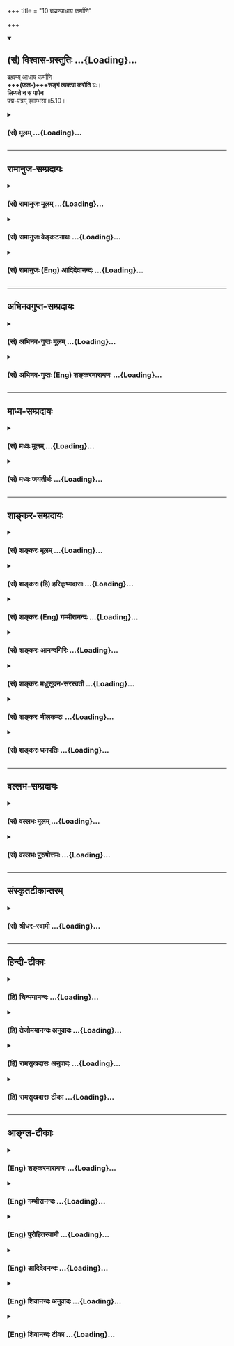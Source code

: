 +++
title = "10 ब्रह्मण्याधाय कर्माणि"

+++
<div class="js_include" newlevelforh1="2" title="(सं) विश्वास-प्रस्तुतिः" unfilled url="/purANam_vaiShNavam/mahAbhAratam/06-bhIShma-parva/03-bhagavad-gItA-parva/saMskRtam/vishvAsa-prastutiH/05_karma-saMnyAsa-yogaH/10_brahmaNyAdhAya_ka.md">
<details open><summary><h2>(सं) विश्वास-प्रस्तुतिः ...{Loading}...</h2></summary>

ब्रह्मण्य् आधाय कर्माणि  
**+++(फल-)+++सङ्गं त्यक्त्वा करोति** यः।  
**लिप्यते न स पापेन**  
पद्म-पत्रम् इवाम्भसा॥5.10॥
</details>
</div>
<div class="js_include collapsed" newlevelforh1="3" title="(सं) मूलम्" unfilled url="/purANam_vaiShNavam/mahAbhAratam/06-bhIShma-parva/03-bhagavad-gItA-parva/saMskRtam/mUlam/05_karma-saMnyAsa-yogaH/10_brahmaNyAdhAya_ka.md">
<details><summary><h3>(सं) मूलम् ...{Loading}...</h3></summary>

ब्रह्मण्याधाय कर्माणि सङ्गं त्यक्त्वा करोति यः।  
लिप्यते न स पापेन पद्मपत्रमिवाम्भसा।।5.10।।
</details>
</div>


_________________
## रामानुज-सम्प्रदायः
<div class="js_include collapsed" newlevelforh1="3" title="(सं) रामानुजः मूलम्" unfilled url="/purANam_vaiShNavam/mahAbhAratam/06-bhIShma-parva/03-bhagavad-gItA-parva/saMskRtam/rAmAnujaH/mUlam/05_karma-saMnyAsa-yogaH/10_brahmaNyAdhAya_ka.md">
<details><summary><h3>(सं) रामानुजः मूलम् ...{Loading}...</h3></summary>

।।5.10।। ब्रह्मशब्देन प्रकृतिः इह उच्यतेमम योनिर्महद्ब्रह्म (गीता 14।3)
इति हि वक्ष्यते। इन्द्रियाणां प्रकृतिपरिणामविशेषरूपत्वेन इन्द्रियाकारेण
अवस्थितायां प्रकृतौपश्यन् श्रृण्वन् इत्यादिना उक्तप्रकारेण **कर्मणि
आधाय** फल**सङ्गं त्यक्त्वा**नैव किञ्चित् करोमि इति **यः** कर्माणि
**करोति** **स** प्रकृतिसंसृष्टतया वर्तमानः अपि प्रकृत्यात्माभिमानरूपेण
सम्बन्धहेतुना **पापेन न लिप्यते पद्मपत्रमिवाम्भसा** यथा पद्मपत्रम्
अम्भसा संसृष्टम् अपि न लिप्यते तथा न लिप्यते इत्यर्थः।

</details>
</div>
<div class="js_include collapsed" newlevelforh1="3" title="(सं) रामानुजः वेङ्कटनाथः" unfilled url="/purANam_vaiShNavam/mahAbhAratam/06-bhIShma-parva/03-bhagavad-gItA-parva/saMskRtam/rAmAnujaH/venkaTanAthaH/05_karma-saMnyAsa-yogaH/10_brahmaNyAdhAya_ka.md">
<details><summary><h3>(सं) रामानुजः वेङ्कटनाथः ...{Loading}...</h3></summary>

  
  
।।5.10।। नन्वेवं फलाभिसन्धिपूर्वकेऽपि कर्मणि क्रियमाणेनैव किञ्चित्करोमि
इति भावनया तत्करणेऽपि न दोषः स्यात् यदि च परमार्थतः स्वस्यैव कर्तृत्वं
किं तस्योपाधिकत्वानुसन्धानेन प्रयोजनम् तथानुसन्धानेऽपि प्रकृतिसंसर्ग
एवैनं देहात्मभ्रमे निमज्जयेदिति शङ्का निराक्रियतेब्रह्मणि इति श्लोकेन। न
तावदत्र ब्रह्मशब्देन जीव उच्यते तत्कर्तृत्वतिरस्कारप्रकरणत्वात्। नापि
परं ब्रह्म औपाधिकत्वप्रतिपादनप्रकरणे तदनपेक्षणात् अनन्तरं चसर्वकर्माणि
मनसा 5।13़ इति श्लोकेन देहकर्तृत्वाभिसन्धानाभिधानात्। अतः
पूर्वोक्तस्यार्थस्य आकाङ्क्षितफलनिर्देशपरत्वोपपत्तेः
ब्रह्मशब्दोऽत्रेन्द्रियाकारपरिणतप्रकृतिगोचरः। भवति हि प्रकृतिकार्येऽपि
ब्रह्मशब्दप्रयोगः तस्मादेतद्ब्रह्म नामरूपमन्नं जायते मुं.उ.1।1।9 इति।
तदेतदखिलमभिप्रेत्याह ब्रह्मशब्देनेति। ब्रह्मशब्दस्य प्रकृतौ प्रयोगं
भगवद्गीतायामेवोदाहरति मम योनिरिति। भवतु प्रकृतौ ब्रह्मशब्दः प्रस्तुतस्य
किमायातं इति शङ्कायां पूर्वश्लोकार्थन्यायाभ्यामुपबृंहितं वाक्यार्थमाह
इन्द्रियाणामिति। ननु बृहत्त्वगुणात्प्रयोगबलाच्च
मूलप्रकृतिर्ब्रह्मशब्देनोच्यताम् तत्र
दर्शनश्रवणादिकर्तृत्वानुसन्धानमशक्यम् मूलप्रकृतिरूपे तद्धेतुत्वाभावादिति
शङ्कानिराकरणायअवस्थितायामित्यन्तमुक्तम्। औपचारिकोऽपि कारणविषयः प्रयोगो
द्रव्यैक्यात्कार्यमपि गोचरयेदिति भावः। कर्माणीति बहुवचनं
पूर्वोक्तवैविध्यपरमिति
प्रदर्शनायोक्तंपश्यउच्छृण्वन्नित्याद्युक्तप्रकारेणेति। यः करोति
इत्यात्मन्येव कर्तृत्वनिर्देशात्तदौपाधिकत्वस्मारणाय पूर्वोक्तमाकृष्टंनैव
किञ्चित्करोमीति। पापशब्दोत्र देहात्मभ्रमविषयःयोऽन्यथा सन्तमात्मानमन्यथा
प्रतिपद्यते। किं तेन न कृतं पापं चोरेणात्मापहारिणा म.भा.1।74।27
इत्यादिषु चात्मान्यथाज्ञानस्य पापत्वं प्रसिद्धम्
आत्मनोऽकर्तृत्वानुसन्धानप्रकरणे तन्निवृत्तिरेव
वक्तुमुचितेत्यभिप्रायेणप्रकृत्यात्माभिमानरूपेणेत्युक्तम्। बन्धहेतुनेति।
तत्र पापलक्षणद्योतनम्। अलौकिकमनिष्टफलासाधारणकारणं हि पापम्। प्रयुक्तश्च
पापशब्दोऽनेकेष्वर्थेषु यथा न सुकृतं न दुष्कृतं सर्वे पाप्मानोऽतो
निवर्तन्ते छां.उ.8।4।1 इति। ननु पद्मपत्रमम्भसा संस्पृष्टं कथमत्र
दृष्टान्तः इत्यत्राह यथेति। न संसर्गमात्रनिषेधायात्र दृष्टान्तः किन्तु
यथा पद्मपत्रस्य जन्मस्थित्यादिकंसर्वमम्भस्येव तथापि न तत्कार्यक्लेशादिः
तद्वत् प्रकृत्यधीनभोगस्थित्यादेरस्य तत्कार्यदेहात्मभ्रमादिर्न स्यादिति
भावः।  
  

</details>
</div>
<div class="js_include collapsed" newlevelforh1="3" title="(सं) रामानुजः (Eng) आदिदेवानन्दः" unfilled url="/purANam_vaiShNavam/mahAbhAratam/06-bhIShma-parva/03-bhagavad-gItA-parva/saMskRtam/rAmAnujaH/english/AdidevAnandaH/05_karma-saMnyAsa-yogaH/10_brahmaNyAdhAya_ka.md">
<details><summary><h3>(सं) रामानुजः (Eng) आदिदेवानन्दः ...{Loading}...</h3></summary>

5.10 Here the term, Brahman denotes Prakrti. Later on Sri Krsna will say: 'The great Brahman is My womb' (14.3). Since Prakrti abides in the form of senses which are particular off-shoots of Prakrti, he who, as said in the passage beginning with 'Even though he is seeing, hearing
৷৷.' (5.8), understands that all actions proceed from Brahman (Prakrti);
renounces all attachment while engaging himself in all actions,
reflecting, 'I am doing nothing.' Such a person, though existing in contact with Prakrti, is not contaminated by sin which is the result of the wrong identification of the Atman with Prakrti and is the cause of bondage. Just as a lotus leaf is not wetted by water, actions do not affect or defile a person with sin, if he is free from such identification with the body.

</details>
</div>


_________________
## अभिनवगुप्त-सम्प्रदायः
<div class="js_include collapsed" newlevelforh1="3" title="(सं) अभिनव-गुप्तः मूलम्" unfilled url="/purANam_vaiShNavam/mahAbhAratam/06-bhIShma-parva/03-bhagavad-gItA-parva/saMskRtam/abhinava-guptaH/mUlam/05_karma-saMnyAsa-yogaH/10_brahmaNyAdhAya_ka.md">
<details><summary><h3>(सं) अभिनव-गुप्तः मूलम् ...{Loading}...</h3></summary>

।।5.7 5.11।। योगयुक्त इत्यादि आत्मसिद्धये इत्यन्तम्। सर्वभूतानामात्मभूतः
आत्मा यस्य स सर्वमपि कुर्वाणो न लिप्यते अकरणप्रतिषेधारूढत्वात्। अत एव
दर्शनादीनि कुर्वन्नपि असौ एवं धारयति प्रतिपत्तिदार्ढ्येन निश्चिनुते
चक्षुरादीनामिन्द्रियाणां यदि स्वविषयेषु प्रवृत्तिः मम किमायातम् न हि
अन्यस्यकृतेनापरस्य +++(S अन्यस्य कृतेनान्यस्य अन्यकृतेन परस्य)+++ लेपः इति।
तदेव ब्रह्मणि कर्मणां समर्पणम्। अत्र चिह्नम् अस्य गतसङ्गता। अतो न
लिप्यते। योगिनश्च केवलैः सङ्गरहितैः परस्परानपेक्षिभिश्च कायादिभिः
कुर्वन्ति कर्माणि सङ्गाभावात्।

</details>
</div>
<div class="js_include collapsed" newlevelforh1="3" title="(सं) अभिनव-गुप्तः (Eng) शङ्करनारायणः" unfilled url="/purANam_vaiShNavam/mahAbhAratam/06-bhIShma-parva/03-bhagavad-gItA-parva/saMskRtam/abhinava-guptaH/english/shankaranArAyaNaH/05_karma-saMnyAsa-yogaH/10_brahmaNyAdhAya_ka.md">
<details><summary><h3>(सं) अभिनव-गुप्तः (Eng) शङ्करनारायणः ...{Loading}...</h3></summary>

5.10 See Comment under 5.11

</details>
</div>


_________________
## माध्व-सम्प्रदायः
<div class="js_include collapsed" newlevelforh1="3" title="(सं) मध्वः मूलम्" unfilled url="/purANam_vaiShNavam/mahAbhAratam/06-bhIShma-parva/03-bhagavad-gItA-parva/saMskRtam/madhvaH/mUlam/05_karma-saMnyAsa-yogaH/10_brahmaNyAdhAya_ka.md">
<details><summary><h3>(सं) मध्वः मूलम् ...{Loading}...</h3></summary>

।।5.10।। सन्न्यासयोगयुक्त एव च कर्मणा न लिप्यत इत्याह ब्रह्मणीति।
साधननियमस्योपचारत्वव्यावृत्त्यर्थं पुनः पुनः फलकथनम्।

</details>
</div>
<div class="js_include collapsed" newlevelforh1="3" title="(सं) मध्वः जयतीर्थः" unfilled url="/purANam_vaiShNavam/mahAbhAratam/06-bhIShma-parva/03-bhagavad-gItA-parva/saMskRtam/madhvaH/jayatIrthaH/05_karma-saMnyAsa-yogaH/10_brahmaNyAdhAya_ka.md">
<details><summary><h3>(सं) मध्वः जयतीर्थः ...{Loading}...</h3></summary>

।।5.10।। ननुयोगयुक्तः 7।5 इत्यनेन यत्सन्न्यासयोगयुक्तस्य कर्मालेपलक्षणं
फलमुक्तं तदेव तस्यब्रह्मण्याधाय इति किमर्थं पुनरुच्यते इत्यत आह
**सन्न्यासे**ति। प्रागुक्तस्यैव नियमोऽत्र क्रियते। सिद्धे सत्यारम्भस्य
नियमार्थत्वादिति भावः। योगविवरणं च किञ्चिदधिकमिति चार्थः। ननु
सन्न्यासस्त्वित्यनेनैव सन्न्यासयोगौ मिलितावेव फलं साधयत इति नियमोऽपि
लब्ध एव तत्किमर्थमिदं सन्न्यासयोगयुक्तस्यकुर्वन्नपि न लिप्यते 5।7लिप्यते
न स पापेन इति पुनः पुनः फलकथनं इत्यत आह **साधने**ति। साधननियमस्येति
तदुक्तेरित्यर्थः। सन्न्यासयोगौ मिलितावेव फलसाधनमिति
नियमोक्तेरुपचारत्वमपि सम्भवति लोकवत्। तन्निवृत्त्यर्थमित्यर्थः।

</details>
</div>


_________________
## शाङ्कर-सम्प्रदायः
<div class="js_include collapsed" newlevelforh1="3" title="(सं) शङ्करः मूलम्" unfilled url="/purANam_vaiShNavam/mahAbhAratam/06-bhIShma-parva/03-bhagavad-gItA-parva/saMskRtam/shankaraH/mUlam/05_karma-saMnyAsa-yogaH/10_brahmaNyAdhAya_ka.md">
<details><summary><h3>(सं) शङ्करः मूलम् ...{Loading}...</h3></summary>

।।5.10।। **ब्रह्मणि** ईश्वरे **आधाय** निक्षिप्य तदर्थं कर्म करोमि इति
भृत्य इव स्वाम्यर्थं सर्वाणि **कर्माणि** मोक्षेऽपि फले **सङ्गं त्यक्त्वा
करोति यः** सर्वकर्माणि **लिप्यते न स पापेन** न संबध्यते **पद्मपत्रमिव
अम्भसा** उदकेन। केवलं सत्त्वशुद्धिमात्रमेव फलं तस्य कर्मणः
स्यात्।। यस्मात्

</details>
</div>
<div class="js_include collapsed" newlevelforh1="3" title="(सं) शङ्करः (हि) हरिकृष्णदासः" unfilled url="/purANam_vaiShNavam/mahAbhAratam/06-bhIShma-parva/03-bhagavad-gItA-parva/saMskRtam/shankaraH/hindI/harikRShNadAsaH/05_karma-saMnyAsa-yogaH/10_brahmaNyAdhAya_ka.md">
<details><summary><h3>(सं) शङ्करः (हि) हरिकृष्णदासः ...{Loading}...</h3></summary>

।।5.10।। परंतु जो तत्त्वज्ञानी नहीं है और कर्मयोगमें लगा हुआ है ( यानी )
जो स्वामीके लिये कर्म करनेवाले नौकरकी भाँति मैं ईश्वरके लिये करता हूँ इस
भावसे सब कर्मोंको ईश्वरमें अर्पण करके यहाँतक कि मोक्षरूप फलकी भी आसक्ति
छोड़कर कर्म करता है। वह जैसे कमलका पत्ता जलमें रहकर भी उससे लिप्त नहीं
होता वैसे ही पापोंसे लिप्त नहीं होता।

</details>
</div>
<div class="js_include collapsed" newlevelforh1="3" title="(सं) शङ्करः (Eng) गम्भीरानन्दः" unfilled url="/purANam_vaiShNavam/mahAbhAratam/06-bhIShma-parva/03-bhagavad-gItA-parva/saMskRtam/shankaraH/english/gambhIrAnandaH/05_karma-saMnyAsa-yogaH/10_brahmaNyAdhAya_ka.md">
<details><summary><h3>(सं) शङ्करः (Eng) गम्भीरानन्दः ...{Loading}...</h3></summary>

5.10 On the other hand, again, one who is ignorant of the Truth and is
engaged in Karma-yoga, yah, who; karoti, acts; adhaya, by dedicating, by
surrendering; all karmani, actions; brahmani, to Brahman, to God; with
the idea, 'I am working for Him, as a servant does everything for his
master', and tyaktva, by renouncing; sangam, attachment, even with
regard to teh resulting Liberation; sah, he; na lipyate, does not get
polluted, is not affected; papena, by sin; iva, just as; padma-patram, a
lotus leaf; is not ambhasa, by water. The only result that will
certainly accrue from such action will be the purification of the heart.

</details>
</div>
<div class="js_include collapsed" newlevelforh1="3" title="(सं) शङ्करः आनन्दगिरिः" unfilled url="/purANam_vaiShNavam/mahAbhAratam/06-bhIShma-parva/03-bhagavad-gItA-parva/saMskRtam/shankaraH/AnandagiriH/05_karma-saMnyAsa-yogaH/10_brahmaNyAdhAya_ka.md">
<details><summary><h3>(सं) शङ्करः आनन्दगिरिः ...{Loading}...</h3></summary>

।।5.10।। तर्हि विद्वानिवाविद्वानपि कर्मणि न प्रवर्तेत
पापोपहतिसंभवादित्याशङ्क्याह **यस्त्विति।** यथा भृत्यः स्वाम्यर्थं
कर्माणि करोति न स्वफलमपेक्षते तथैव यो विद्वान्मोक्षेऽपि सङ्गं त्यक्त्वा
भगवदर्थमेव सर्वाणि कर्माणि करोति न स स्वकर्मणा बध्यते। नहि
पद्मपत्रमम्भसा संबध्यते तद्वदित्यर्थः।

</details>
</div>
<div class="js_include collapsed" newlevelforh1="3" title="(सं) शङ्करः मधुसूदन-सरस्वती" unfilled url="/purANam_vaiShNavam/mahAbhAratam/06-bhIShma-parva/03-bhagavad-gItA-parva/saMskRtam/shankaraH/madhusUdana-sarasvatI/05_karma-saMnyAsa-yogaH/10_brahmaNyAdhAya_ka.md">
<details><summary><h3>(सं) शङ्करः मधुसूदन-सरस्वती ...{Loading}...</h3></summary>

।।5.10।। तर्ह्यविद्वान्कर्तृत्वाभिमानाल्लिप्येतैव तथाच कथं तस्य
संन्यासपूर्विका ज्ञाननिष्ठा स्यादिति तत्राह ब्रह्मणि परमेश्वरे आधाय
समर्प्य सङ्गं फलाभिलाषं त्यक्त्वेश्वरार्थं भृत्यइव स्वाम्यर्थं
स्वफलनिरपेक्षतया करोमीत्यभिप्रायेण कर्माणि लौकिकानि वैदिकानि च करोति यो
लिप्यते न स पापेन पापपुण्यात्मकेन कर्मणेति यावत्। यथा पद्मपत्रमुपरि
प्रक्षिप्तेनाम्भसा न लिप्यते तद्वद्भगवदर्पणबुद्ध्यानुष्ठितं कर्म
बुद्धिशुद्धिफलमेव स्यात्।

</details>
</div>
<div class="js_include collapsed" newlevelforh1="3" title="(सं) शङ्करः नीलकण्ठः" unfilled url="/purANam_vaiShNavam/mahAbhAratam/06-bhIShma-parva/03-bhagavad-gItA-parva/saMskRtam/shankaraH/nIlakaNThaH/05_karma-saMnyAsa-yogaH/10_brahmaNyAdhAya_ka.md">
<details><summary><h3>(सं) शङ्करः नीलकण्ठः ...{Loading}...</h3></summary>

।।5.10।।**ब्रह्मणीति।** यतो विद्वानसङ्गत्वात्कुर्वन्नपि न लिप्यते
तस्मादविद्वानपि ब्रह्मणि सर्वान्तर्यामिणि कर्माण्याधाय अयमेव कारयिता
नत्वहं कर्तेति समर्प्य यः कर्माणि करोति सः पापेन न लिप्यतेऽम्भसा
पद्मपत्रमिव।

</details>
</div>
<div class="js_include collapsed" newlevelforh1="3" title="(सं) शङ्करः धनपतिः" unfilled url="/purANam_vaiShNavam/mahAbhAratam/06-bhIShma-parva/03-bhagavad-gItA-parva/saMskRtam/shankaraH/dhanapatiH/05_karma-saMnyAsa-yogaH/10_brahmaNyAdhAya_ka.md">
<details><summary><h3>(सं) शङ्करः धनपतिः ...{Loading}...</h3></summary>

।।5.10।। एवं तत्त्वविदो लौकिककर्मणा मुधा चेष्टामात्रेण लेपो
नास्तीत्युक्तं इदानीमतत्त्वविविदो मुमुक्षोः का गतिरित्यपेक्षायामाह
**ब्रह्मणीति।** ब्रह्मणि परमेश्वरे भृत्यइव स्वामिने तदर्थं करोमीति
समर्प्य मोक्षेऽपि फले सङ्गं त्यक्त्वा यः सर्वाणि कर्माणि करोति सोऽम्भसा
पद्मपत्रमिव पापेन न संबध्यते। मुमुक्षुं प्रति पुण्यस्यापि
प्रतिबन्धकत्वात्पापेनेत्युक्तं इतरे तु विद्वत्परत्वेनैवं श्लोकं
योजयन्ति। तथाहि तत्त्वविदो यो लोपः स किंस्वाभाविकेन्द्रियशरीरचेष्टाजन्य
उत वैधेन्द्रियादिचेष्टाजन्यः। आद्यंप्रति द्वाभ्यामुक्त्वा द्वितीयं
प्रत्याह **ब्रह्मणीति।** स किंवा तत्तत्कर्मजन्यसुकृतापूर्वलक्षणः
किंवातत्तत्कर्मोपयोग्यर्थप्रतिग्रहादिजन्यदुरितापूर्वलक्षणः। नाद्य
प्रत्याह **ब्रह्मणीत्यादि।** ब्रह्मार्पणबुद्य्धा क्रियमाणेषु कर्मसु
नापूर्वोत्पत्तिरिति भावः। न द्वितीय इत्याह **सङगंत्यक्त्वेति।**
सङ्गमैहिकधनादिफलासङगं ततश्च न दुरितापूर्वोत्पत्तिरिति भावः।
तद्विचार्यम्। बह्यार्पणबुद्य्धा कर्मकरणेऽतत्त्वविदो
मुमुक्षोरेवाधिकारादन्यथानन्तरश्लोकेनासंगत्यापत्तेः। ननु कानि चेदृशानि
कर्माणि यानि धनार्जनतया विनानुष्ठातुं शक्यानि सन्ति सत्त्वविशुद्धये
भवन्तीत्याशङ्कां परिहरन् कर्मयोगानुष्ठाने शिष्टाचारं प्रमाणयति
कायेनेतीति स्वपरग्रन्थविरोधाच्च। अवशिष्टं तु भाष्यानुरोधेनोपादेयं
मोक्षफले सर्वफलानामन्तर्भावेन तदासक्तिवारणेन भाष्यकारैः
सर्वफलासक्तेर्वारितत्वात्।

</details>
</div>


_________________
## वल्लभ-सम्प्रदायः
<div class="js_include collapsed" newlevelforh1="3" title="(सं) वल्लभः मूलम्" unfilled url="/purANam_vaiShNavam/mahAbhAratam/06-bhIShma-parva/03-bhagavad-gItA-parva/saMskRtam/vallabhaH/mUlam/05_karma-saMnyAsa-yogaH/10_brahmaNyAdhAya_ka.md">
<details><summary><h3>(सं) वल्लभः मूलम् ...{Loading}...</h3></summary>

।।5.10।। न चायं मुनिः केवलं साङ्ख्यमार्गीयः कर्मसन्न्यासाभावात् किन्तु
योगमार्गीयस्तत्त्ववित् कर्मकरणादिति विवेचयति ब्रह्मणीति। अत्र ब्रह्मपदं
ब्रह्मयज्ञविषयबोधकं तत्रैव च कर्माणि स्वेनैव क्रियमाणानि अनुसन्धायेति
क्रियाद्वैतभाव उक्तः। कर्मसु च सङ्गं फलाभिसन्धिं ममतां च त्यक्त्वा यो
योगी करोति स तदधिगतः ब्रह्मवित् जीवन्मुक्तः पापेनाकरणप्रत्यवायेन
नाश्लिष्टो भवति पद्मपत्रमिवाम्भसा।

</details>
</div>
<div class="js_include collapsed" newlevelforh1="3" title="(सं) वल्लभः पुरुषोत्तमः" unfilled url="/purANam_vaiShNavam/mahAbhAratam/06-bhIShma-parva/03-bhagavad-gItA-parva/saMskRtam/vallabhaH/puruShottamaH/05_karma-saMnyAsa-yogaH/10_brahmaNyAdhAya_ka.md">
<details><summary><h3>(सं) वल्लभः पुरुषोत्तमः ...{Loading}...</h3></summary>

  
  
।।5.10।। **ब्रह्मणि** पुरुषोत्तमे  
**सङ्गं आधाय** संयोगावस्थायां स्थित्वा,  
**सङ्गं त्यक्त्वा** वा - विप्रयोगावस्थायां स्थित्वा  
**कर्माण्य्** अपि यः **करोति**  
**स तेन न लिप्यते**।  
तत्र दृष्टान्तमाह - पद्मपत्रमिवेति।  
**अम्भसा पद्मपत्रमिव**। जले तिष्ठन्नपि तद्यथा न लिप्तं भवति तथेत्यर्थः।  
  

</details>
</div>


_________________
## संस्कृतटीकान्तरम्
<div class="js_include collapsed" newlevelforh1="3" title="(सं) श्रीधर-स्वामी" unfilled url="/purANam_vaiShNavam/mahAbhAratam/06-bhIShma-parva/03-bhagavad-gItA-parva/saMskRtam/shrIdhara-svAmI/05_karma-saMnyAsa-yogaH/10_brahmaNyAdhAya_ka.md">
<details><summary><h3>(सं) श्रीधर-स्वामी ...{Loading}...</h3></summary>

।।5.10।। तर्हि यस्य करोमीत्यभिमानोऽस्ति तस्य कर्मलेपो दुर्वारः
अविशुद्धचित्तत्वात्संन्यासोऽपि नास्तीति महत्संकटमापन्नमित्याशङ्क्याह
**ब्रह्मणीति।** ब्रह्मण्याधाय परमेश्वरे समर्प्य तत्फले च सङ्गं त्यक्त्वा
यः कर्माणि करोति असौ पापेन बन्धहेतुतया पापिष्ठेन पुण्यपापात्मकेन कर्मणा
न लिप्यते। यथा पद्मपत्रमम्भसि स्थितमप्यम्भसा न लिप्यते तद्वत्।

</details>
</div>


_________________
## हिन्दी-टीकाः
<div class="js_include collapsed" newlevelforh1="3" title="(हि) चिन्मयानन्दः" unfilled url="/purANam_vaiShNavam/mahAbhAratam/06-bhIShma-parva/03-bhagavad-gItA-parva/hindI/chinmayAnandaH/05_karma-saMnyAsa-yogaH/10_brahmaNyAdhAya_ka.md">
<details><summary><h3>(हि) चिन्मयानन्दः ...{Loading}...</h3></summary>

।।5.10।। दो पूर्ववर्ती श्लोकों में वर्णित ज्ञान ब्रह्म स्वरूप में रमे
हुए तत्त्ववित् पुरुषों के लिये सत्य हो सकता है परन्तु निरहंकार और
अनासक्ति का जीवन सर्व सामान्य जनों के लिये सुलभ नहीं होता। पूर्णत्व के
साधकों को यही कठिनाई आती है। जो साधकगण गीता ज्ञान को जीना चाहते हैं और न
कि तत्प्रतिपादित सिद्धान्तों की केवल चर्चा करना उनकी यही समस्या होती है
कि किस प्रकार वे अहंकार का त्याग करें। इस समस्या का निराकरण विचाराधीन
श्लोक में किया गया है जिसके द्वारा कोई भी अनासक्त जीवन व्यतीत कर सकता
है। ब्रह्म में अर्पण करके मन का पूर्णतया अनासक्त होना असंभव है और यही
तथ्य साधक लोग नहीं जानते। जब तक मन का अस्तित्त्व रहेगा तब तक वह
किसीनकिसी वस्तु के साथ आसक्त रहेगा। इसलिये परमार्थ सत्य को पहचान कर उसके
साथ तादात्म्य रखने का प्रयत्न करना ही मिथ्या वस्तुओं के साथ की आसक्ति को
त्यागने का एकमात्र उपाय है। इस मनोवैज्ञानिक सत्य को दर्शाते हुए भगवान्
उपदेश देते हैं कि सभी साधकों को ईश्वरार्पण बुद्धि से कर्म करने चाहिये।
किसी आदर्श के निरन्तर स्मरण का अर्थ है मनुष्य का तत्स्वरूप ही बन जाना।
जैसे अज्ञानदशा में हमें अहंकार का अखण्ड स्मरण बना रहता है वैसे ही ईश्वर
का निरन्तर स्मरण रहने पर अहंकार का त्याग संभव हो सकता है। ईश्वर के अखण्ड
चिन्तन से हम जीवभाव से ऊपर उठकर ईश्वर के साथ एकत्व का अनुभव कर सकते
हैं। संक्षेप में आज हम जीवभाव में स्थित आत्मा हैं गीता का आह्वान है कि हम
आत्मभाव में स्थित जीव बन जायें। एक बार अपने शुद्ध स्वरूप की पहचान हो जाने
पर शरीर मन और बुद्धि के द्वारा किये गये कर्म किसी प्रकार की वासना
उत्पन्न नहीं कर सकते। पाप और पुण्य कर्तृत्वाभिमानी जीव के लिये हैं आत्मा
के लिये कदापि नहीं। दर्पण के कारण दिखाई दे रहे मेरे प्रतिबिम्ब की
कुरूपता मेरी नहीं कही जा सकती। प्रतिबिम्ब का विकृत होना दर्पण की सतह के
उत्तल या अवतल होने पर निर्भर करता है। इसी प्रकार पाप और पुण्य का बन्धन
जीव को ही स्वकर्मानुसार होता है। आत्मसाक्षात्कार के पश्चात् ज्ञानी पुरुष
देहादि उपाधियों के साथ विषयों के मध्य उसी प्रकार रहता है जैसे कमल का
पत्ता जल में। यद्यपि कमल की उत्पत्ति पोषण स्थिति और नाश भी जल में ही
होता है तथापि कमल पत्र जल से सदा अस्पर्शित रहता है। जल उसे गीला नहीं कर
पाता। उसी प्रकार ही एक ज्ञानी सन्त पुरुष अन्य मनुष्यों के समान जगत् में
निवास करता हुआ समस्त व्यवहार करता है और फिर भी पाप पुण्य रागद्वेष
सुन्दरता कुरूपता आदि से कभी भी लिप्त नहीं होता। सामान्य कर्म को कर्मयोग
में परिवर्तित करने के दो उपाय हैं (1) कर्तृत्व का त्याग और (2) फलासक्ति
का त्याग। यहां प्रथम उपाय का वर्णन किया गया है। यह कोई अपरिचित नवीन या
विचित्र सिद्धांत नहीं है। इसका हमें अपने जीवन में अनेक अवसरों पर अनुभव
भी होता है। एक चिकित्सक आसक्ति के कारण अपनी पत्नी की शल्य क्रिया
(आपरेशन) करने में स्वयं को असमर्थ पाता है परन्तु वही चिकित्सक उसी दिन
उसी शल्य क्रिया को किसी अन्य रोगी पर कुशलतापूर्वक कर सकता है क्योंकि उस
रोगी के साथ उसकी कोई आसक्ति नहीं होती। यदि मनुष्य स्वयं को ईश्वर का
प्रतिनिधि अथवा सेवक समझकर कार्य करे तो वह स्वयं में ही उस प्रचण्ड
सार्मथ्य एवं कार्यकुशलता को पायेगा जिन्हें वह वर्तमान में कर्तृत्वाभिमान
के कारण व्यर्थ में खोये दे रहा है। इसलिये

</details>
</div>
<div class="js_include collapsed" newlevelforh1="3" title="(हि) तेजोमयानन्दः अनुवादः" unfilled url="/purANam_vaiShNavam/mahAbhAratam/06-bhIShma-parva/03-bhagavad-gItA-parva/hindI/tejomayAnandaH/anuvAdaH/05_karma-saMnyAsa-yogaH/10_brahmaNyAdhAya_ka.md">
<details><summary><h3>(हि) तेजोमयानन्दः अनुवादः ...{Loading}...</h3></summary>

।।5.10।। जो पुरुष सब कर्म ब्रह्म में अर्पण करके और आसक्ति को त्यागकर
करता है, वह पुरुष कमल के पत्ते के सदृश पाप से लिप्त नहीं होता।।

</details>
</div>
<div class="js_include collapsed" newlevelforh1="3" title="(हि) रामसुखदासः अनुवादः" unfilled url="/purANam_vaiShNavam/mahAbhAratam/06-bhIShma-parva/03-bhagavad-gItA-parva/hindI/rAmasukhadAsaH/anuvAdaH/05_karma-saMnyAsa-yogaH/10_brahmaNyAdhAya_ka.md">
<details><summary><h3>(हि) रामसुखदासः अनुवादः ...{Loading}...</h3></summary>

।।5.10।। जो (भक्तियोगी) सम्पूर्ण कर्मोंको भगवान् में अर्पण करके और
आसक्तिका त्याग करके कर्म करता है, वह जलसे कमलके पत्तेकी तरह पापसे लिप्त
नहीं होता।

</details>
</div>
<div class="js_include collapsed" newlevelforh1="3" title="(हि) रामसुखदासः टीका" unfilled url="/purANam_vaiShNavam/mahAbhAratam/06-bhIShma-parva/03-bhagavad-gItA-parva/hindI/rAmasukhadAsaH/TIkA/05_karma-saMnyAsa-yogaH/10_brahmaNyAdhAya_ka.md">
<details><summary><h3>(हि) रामसुखदासः टीका ...{Loading}...</h3></summary>

5.10।।***व्याख्या--*'ब्रह्मण्याधाय कर्माणि'--**शरीर, इन्द्रियाँ, मन,
बुद्धि, प्राण आदि सब भगवान्के ही हैं, अपने हैं ही नहीं; अतः इनके द्वारा
होनेवाली क्रियाओँको भक्तियोगी अपनी कैसे मान सकता है; इसलिये उसका यह भाव
रहता है कि मात्र क्रियाएँ भगवान्के द्वारा ही हो रही हैं और भगवान्के लिये
ही हो रही हैं; मैं तो निमित्तमात्र हूँ। भगवान् ही अपनी इन्द्रियोंके
द्वारा आप ही सम्पूर्ण क्रियाएँ करते हैं--इस बातको ठीक-ठीक धारण करके
सम्पूर्ण क्रियाओंके कर्तापनको भगवान्में ही मानना, यही उपर्युक्त पदोंका
अर्थ है। शरीरादि वस्तुएँ अपनी हैं ही नहीं, प्रत्युत मिली हुई हैं और
बिछुड़ रही हैं। ये केवल भगवान्के नाते, भगवत्प्रीत्यर्थ दूसरोंकी सेवा
करनेके लिये मिली हैं। इन वस्तुओँपर हमारा स्वतन्त्र अधिकार नहीं है
अर्थात् इनको अपने इच्छानुसार न तो रख सकते हैं, न बदल सकते हैं और न
मरनेपर साथ ही ले जा सकते हैं। इसलिये इन शरीरादिको तथा इनसे होनेवाली
क्रियाओँको अपनी मानना ईमानदारी नहीं है। अतः मनुष्यको ईमानदारीके साथ
जिसकी ये वस्तुएँ हैं ,उसीकी अर्थात् भगवान्की मान लेनी चाहिये। सम्पूर्ण
क्रियाओँ और पदार्थोंको कर्मयोगी 'संसार' के, ज्ञानयोगी 'प्रकृति' के और
भक्तियोगी 'भगवान्' के अर्पण करता है। प्रकृति और संसार--दोनोंके ही स्वामी
भगवान् हैं। अतः क्रियाओँ और पदार्थोंको भगवान्के अर्पण करना ही श्रेष्ठ
है।

</details>
</div>


_________________
## आङ्ग्ल-टीकाः
<div class="js_include collapsed" newlevelforh1="3" title="(Eng) शङ्करनारायणः" unfilled url="/purANam_vaiShNavam/mahAbhAratam/06-bhIShma-parva/03-bhagavad-gItA-parva/english/shankaranArAyaNaH/05_karma-saMnyAsa-yogaH/10_brahmaNyAdhAya_ka.md">
<details><summary><h3>(Eng) शङ्करनारायणः ...{Loading}...</h3></summary>

5.10. Who performs actions by offering them to the Brahman and giving up attachment-he is not stained by sin just as the lotus-leaf is \[not stained\] by water.

</details>
</div>
<div class="js_include collapsed" newlevelforh1="3" title="(Eng) गम्भीरानन्दः" unfilled url="/purANam_vaiShNavam/mahAbhAratam/06-bhIShma-parva/03-bhagavad-gItA-parva/english/gambhIrAnandaH/05_karma-saMnyAsa-yogaH/10_brahmaNyAdhAya_ka.md">
<details><summary><h3>(Eng) गम्भीरानन्दः ...{Loading}...</h3></summary>

5.10 One who acts by dedicating actions to Brahman and by renouncing attachment, he does not become polluted by sin, just as a lotus leaf is not by water.

</details>
</div>
<div class="js_include collapsed" newlevelforh1="3" title="(Eng) पुरोहितस्वामी" unfilled url="/purANam_vaiShNavam/mahAbhAratam/06-bhIShma-parva/03-bhagavad-gItA-parva/english/purohitasvAmI/05_karma-saMnyAsa-yogaH/10_brahmaNyAdhAya_ka.md">
<details><summary><h3>(Eng) पुरोहितस्वामी ...{Loading}...</h3></summary>

5.10 He who dedicates his actions to the Spirit, without any personal attachment to them, he is no more tainted by sin than the water lily is wetted by water.

</details>
</div>
<div class="js_include collapsed" newlevelforh1="3" title="(Eng) आदिदेवनन्दः" unfilled url="/purANam_vaiShNavam/mahAbhAratam/06-bhIShma-parva/03-bhagavad-gItA-parva/english/AdidevanandaH/05_karma-saMnyAsa-yogaH/10_brahmaNyAdhAya_ka.md">
<details><summary><h3>(Eng) आदिदेवनन्दः ...{Loading}...</h3></summary>

5.10 He who acts without attachment, reposing all actions on Brahman
(Prakrti), is untouched by evil, as a lotus-leaf by water.

</details>
</div>
<div class="js_include collapsed" newlevelforh1="3" title="(Eng) शिवानन्दः अनुवादः" unfilled url="/purANam_vaiShNavam/mahAbhAratam/06-bhIShma-parva/03-bhagavad-gItA-parva/english/shivAnandaH/anuvAdaH/05_karma-saMnyAsa-yogaH/10_brahmaNyAdhAya_ka.md">
<details><summary><h3>(Eng) शिवानन्दः अनुवादः ...{Loading}...</h3></summary>

5.10 He who does actions, offering them to Brahman, and abandoning attachment, is not tainted by sin, just as a lotus-leaf is not tainted by water.

</details>
</div>
<div class="js_include collapsed" newlevelforh1="3" title="(Eng) शिवानन्दः टीका" unfilled url="/purANam_vaiShNavam/mahAbhAratam/06-bhIShma-parva/03-bhagavad-gItA-parva/english/shivAnandaH/TIkA/05_karma-saMnyAsa-yogaH/10_brahmaNyAdhAya_ka.md">
<details><summary><h3>(Eng) शिवानन्दः टीका ...{Loading}...</h3></summary>

5.10 ब्रह्मणि in Brahman; आधाय having placed; कर्माणि actions; सङ्गम्
attachment; त्यक्त्वा having abandoned; करोति acts; यः who; लिप्यते is tainted; न not; सः he; पापेन by sin; पद्मपत्रम् lotusleaf; इव like;
अम्भसा by water.Commentary Chapter IV verses 18; 20; 21; 22; 23; 37; 41 Chapter V verses 10; 11 and 12 all convey the one idea that the Yogi who does actions without egoism and attachment to results or fruits of the actions; which he regards as offerings unto the Lord; is not tainted by the actions (Karma). He has no attachment even for Moksha. He sees inaction in action. All his actions are burnt in the fire of wisdom. He escapes from the wheel of Samsara. He is freed from the round of births and deaths. He gets purity of heart and through purity of heart attains to the knowledge of the Self. Through the knowledge of the Self he is liberated. This is the gist of the above ten verses. (Cf.III.30)

</details>
</div>
